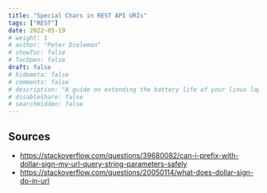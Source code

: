 ```yaml
---
title: "Special Chars in REST API URIs"
tags: ["REST"]
date: 2022-05-19
# weight: 1
# author: "Peter Dieleman"
# showToc: false
# TocOpen: false
draft: false
# hidemeta: false
# comments: false
# description: "A guide on extending the battery life of your linux laptop"
# disableShare: false
# searchHidden: false
---
```


## Sources

- <https://stackoverflow.com/questions/39680082/can-i-prefix-with-dollar-sign-my-url-query-string-parameters-safely>
- <https://stackoverflow.com/questions/20050114/what-does-dollar-sign-do-in-url>